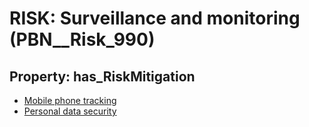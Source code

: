 # RISK: __Surveillance and monitoring__ (PBN__Risk_990)

## Property: has_RiskMitigation

* [Mobile phone tracking](PBN__RiskMitigation_1408)
* [Personal data security](PBN__RiskMitigation_1409)

